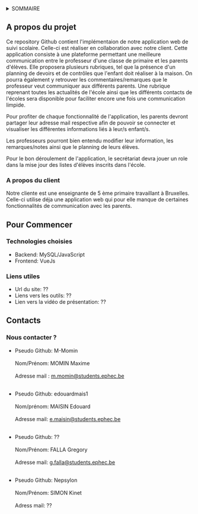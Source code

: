<div id="top"></div>
<!--
*** DevIII -> Développement d'une application web visant la communication entre enseignants de primaire et parents d'élèves.
-->

<br />

<!-- SOMMAIRE -->
<details>
  <summary>SOMMAIRE</summary>
  <ol>
    <li>
      <a href="#a-propos-du-projet">A propos du projet</a>
      <ul>
        <li><a href="#description-du-projet">Description du projet</a></li>
        <li><a href="#a-propos-du-client">A propos du client</a></li>
      </ul>
    </li>
    <li>
      <a href="#pour-commencer">Pour commencer</a>
      <ul>
        <li><a href="#technologies-choisies">Technologies choisies</a></li>
        <li><a href="#liens-utiles">Liens utiles</a></li>
      </ul>
    </li>
    <li>
      <a href="#contacts">Contacts</a>
      <ul>
        <li><a href="#nous-contacter-?">Nous contacter ?</a></li>
      </ul>
    </li>
  </ol>
</details>


<!-- A PROPOS DU PROJET -->
## A propos du projet

Ce repository Github contient l'implémentaion de notre application web de suivi scolaire. Celle-ci est réaliser en collaboration avec notre client. Cette application consiste à une plateforme permettant une meilleure communication entre le professeur d'une classe de primaire et les parents d'élèves. Elle proposera plusieurs rubriques, tel que la présence d'un planning de devoirs et de contrôles que l'enfant doit réaliser à la maison. On pourra également y retrouver les commentaires/remarques que le professeur veut communiquer aux différents parents. Une rubrique reprenant toutes les actualités de l'école ainsi que les différents contacts de l'écoles sera disponible pour faciliter encore une fois une communication limpide.

Pour profiter de chaque fonctionnalité de l'application, les parents devront partager leur adresse mail respective afin de pouvoir se connecter et visualiser les différentes informations liés à leur/s enfant/s.

Les professeurs pourront bien entendu modifier leur information, les remarques/notes ainsi que le planning de leurs élèves.

Pour le bon déroulement de l'application, le secrétariat devra jouer un role dans la mise jour des listes d'élèves inscrits dans l'école.

<p align="right">


### A propos du client

Notre cliente est une enseignante de 5 ème primaire travaillant à Bruxelles. Celle-ci utilise déja une application web qui pour elle manque de certaines fonctionnalités de communication avec les parents. 


  
<!-- POUR COMMENCER -->
## Pour Commencer

### Technologies choisies
  
* Backend: MySQL/JavaScript
* Frontend: VueJs

### Liens utiles

* Url du site: ??
* Liens vers les outils: ??
* Lien vers la vidéo de présentation: ??  


  
<!-- CONTACTS -->
## Contacts
  
### Nous contacter ?
  
* Pseudo Github: M-Momin<br></br> 
  Nom/Prénom: MOMIN Maxime<br></br> 
  Adresse mail : m.momin@students.ephec.be<br></br> 
  
* Pseudo Github: edouardmais1<br></br> 
  Nom/prénom: MAISIN Edouard<br></br> 
  Adresse mail: e.maisin@students.ephec.be<br></br> 
  
* Pseudo Github: ??<br></br> 
  Nom/Prénom: FALLA Gregory<br></br> 
  Adresse mail: g.falla@students.ephec.be<br></br> 
  
* Pseudo Github: Nepsylon<br></br> 
  Nom/Prénom: SIMON Kinet<br></br> 
  Adress mail: ??<br></br> 

  



